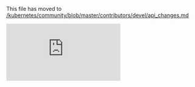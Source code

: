 This file has moved to [/kubernetes/community/blob/master/contributors/devel/api_changes.md](https://github.com/kubernetes/community/blob/master/contributors/devel/api_changes.md)


<!-- BEGIN MUNGE: GENERATED_ANALYTICS -->
[![Analytics](https://kubernetes-site.appspot.com/UA-36037335-10/GitHub/docs/devel/api_changes.md?pixel)]()
<!-- END MUNGE: GENERATED_ANALYTICS -->
